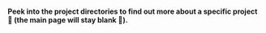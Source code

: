 #### Peek into the project directories to find out more about a specific project 🔮 (the main page will stay blank 📄).
